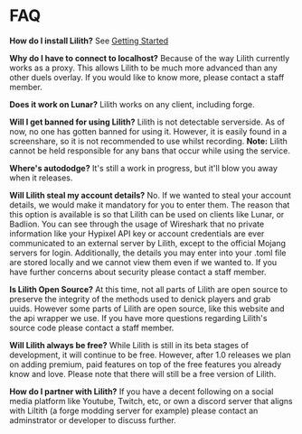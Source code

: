# FAQ

**How do I install Lilith?** See [Getting Started](getting_started.md)

**Why do I have to connect to localhost?**
Because of the way Lilith currently works as a proxy. This allows Lilith to be much more advanced than any other duels overlay. If you would like to know more, please contact a staff member.

**Does it work on Lunar?** 
Lilith works on any client, including forge.

**Will I get banned for using Lilith?**
Lilith is not detectable serverside. As of now, no one has gotten banned for using it. However, it is easily found in a screenshare, so it is not recommended to use whilst recording. **Note:** Lilith cannot be held responsible for any bans that occur while using the service.

**Where's autododge?** It's still a work in progress, but it'll blow you away when it releases.

**Will Lilith steal my account details?** No. If we wanted to steal your account details, we would make it mandatory for you to enter them. The reason that this option is available is so that Lilith can be used on clients like Lunar, or Badlion. You can see through the usage of Wireshark that no private information like your Hypixel API key or account credentials are ever communicated to an external server by Lilith, except to the official Mojang servers for login. Additionally, the details you may enter into your .toml file are stored locally and we cannot view them even if we wanted to. If you have further concerns about security please contact a staff member.

**Is Lilith Open Source?**
At this time, not all parts of Lilith are open source to preserve the integrity of the methods used to denick players and grab uuids. However some parts of Lilith are open source, like this website and the api wrapper we use. If you have more questions regarding Lilith's source code please contact a staff member.

**Will Lilith always be free?**
While Lilith is still in its beta stages of development, it will continue to be free. However, after 1.0 releases we plan on adding premium, paid features on top of the free features you already know and love. Please note that there will still be a free version of Lilith.

**How do I partner with Lilith?**
If you have a decent following on a social media platform like Youtube, Twitch, etc, or own a discord server that aligns with Liltith (a forge modding server for example) please contact an adminstrator or developer to discuss further.